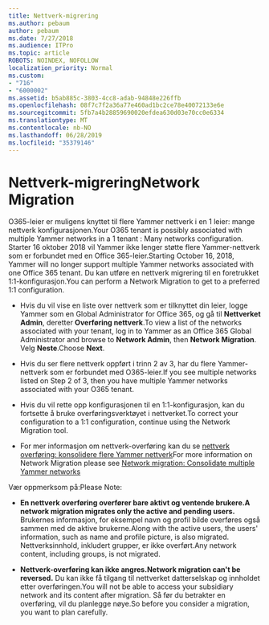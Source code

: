 ```yaml
---
title: Nettverk-migrering
ms.author: pebaum
author: pebaum
ms.date: 7/27/2018
ms.audience: ITPro
ms.topic: article
ROBOTS: NOINDEX, NOFOLLOW
localization_priority: Normal
ms.custom:
- "716"
- "6000002"
ms.assetid: b5ab885c-3803-4cc8-adab-94848e226ffb
ms.openlocfilehash: 08f7c7f2a36a77e460ad1bc2ce78e40072133e6e
ms.sourcegitcommit: 5fb7a4b28859690020efdea630d03e70cc0e6334
ms.translationtype: MT
ms.contentlocale: nb-NO
ms.lasthandoff: 06/28/2019
ms.locfileid: "35379146"
---
```

# <a name="network-migration"></a><span data-ttu-id="a42e5-102">Nettverk-migrering</span><span class="sxs-lookup"><span data-stu-id="a42e5-102">Network Migration</span></span>

<span data-ttu-id="a42e5-103">O365-leier er muligens knyttet til flere Yammer nettverk i en 1 leier: mange nettverk konfigurasjonen.</span><span class="sxs-lookup"><span data-stu-id="a42e5-103">Your O365 tenant is possibly associated with multiple Yammer networks in a 1 tenant : Many networks configuration.</span></span> <span data-ttu-id="a42e5-104">Starter 16 oktober 2018 vil Yammer ikke lenger støtte flere Yammer-nettverk som er forbundet med en Office 365-leier.</span><span class="sxs-lookup"><span data-stu-id="a42e5-104">Starting October 16, 2018, Yammer will no longer support multiple Yammer networks associated with one Office 365 tenant.</span></span> <span data-ttu-id="a42e5-105">Du kan utføre en nettverk migrering til en foretrukket 1:1-konfigurasjon.</span><span class="sxs-lookup"><span data-stu-id="a42e5-105">You can perform a Network Migration to get to a preferred 1:1 configuration.</span></span>
  
- <span data-ttu-id="a42e5-106">Hvis du vil vise en liste over nettverk som er tilknyttet din leier, logge Yammer som en Global Administrator for Office 365, og gå til **Nettverket Admin**, deretter **Overføring nettverk**.</span><span class="sxs-lookup"><span data-stu-id="a42e5-106">To view a list of the networks associated with your tenant, log in to Yammer as an Office 365 Global Administrator and browse to **Network Admin**, then **Network Migration**.</span></span> <span data-ttu-id="a42e5-107">Velg **Neste**.</span><span class="sxs-lookup"><span data-stu-id="a42e5-107">Choose **Next**.</span></span>

- <span data-ttu-id="a42e5-108">Hvis du ser flere nettverk oppført i trinn 2 av 3, har du flere Yammer-nettverk som er forbundet med O365-leier.</span><span class="sxs-lookup"><span data-stu-id="a42e5-108">If you see multiple networks listed on Step 2 of 3, then you have multiple Yammer networks associated with your O365 tenant.</span></span>

- <span data-ttu-id="a42e5-109">Hvis du vil rette opp konfigurasjonen til en 1:1-konfigurasjon, kan du fortsette å bruke overføringsverktøyet i nettverket.</span><span class="sxs-lookup"><span data-stu-id="a42e5-109">To correct your configuration to a 1:1 configuration, continue using the Network Migration tool.</span></span>

- <span data-ttu-id="a42e5-110">For mer informasjon om nettverk-overføring kan du se [nettverk overføring: konsolidere flere Yammer nettverk](https://support.office.com/article/a22c1b20-9231-4ce2-a916-392b1056d002)</span><span class="sxs-lookup"><span data-stu-id="a42e5-110">For more information on Network Migration please see [Network migration: Consolidate multiple Yammer networks](https://support.office.com/article/a22c1b20-9231-4ce2-a916-392b1056d002)</span></span>

<span data-ttu-id="a42e5-111">Vær oppmerksom på:</span><span class="sxs-lookup"><span data-stu-id="a42e5-111">Please Note:</span></span>
  
- <span data-ttu-id="a42e5-112">**En nettverk overføring overfører bare aktivt og ventende brukere.**</span><span class="sxs-lookup"><span data-stu-id="a42e5-112">**A network migration migrates only the active and pending users.**</span></span> <span data-ttu-id="a42e5-113">Brukernes informasjon, for eksempel navn og profil bilde overføres også sammen med de aktive brukerne.</span><span class="sxs-lookup"><span data-stu-id="a42e5-113">Along with the active users, the users' information, such as name and profile picture, is also migrated.</span></span> <span data-ttu-id="a42e5-114">Nettverksinnhold, inkludert grupper, er ikke overført.</span><span class="sxs-lookup"><span data-stu-id="a42e5-114">Any network content, including groups, is not migrated.</span></span>

- <span data-ttu-id="a42e5-115">**Nettverk-overføring kan ikke angres.**</span><span class="sxs-lookup"><span data-stu-id="a42e5-115">**Network migration can't be reversed.**</span></span> <span data-ttu-id="a42e5-116">Du kan ikke få tilgang til nettverket datterselskap og innholdet etter overføringen.</span><span class="sxs-lookup"><span data-stu-id="a42e5-116">You will not be able to access your subsidiary network and its content after migration.</span></span> <span data-ttu-id="a42e5-117">Så før du betrakter en overføring, vil du planlegge nøye.</span><span class="sxs-lookup"><span data-stu-id="a42e5-117">So before you consider a migration, you want to plan carefully.</span></span>
